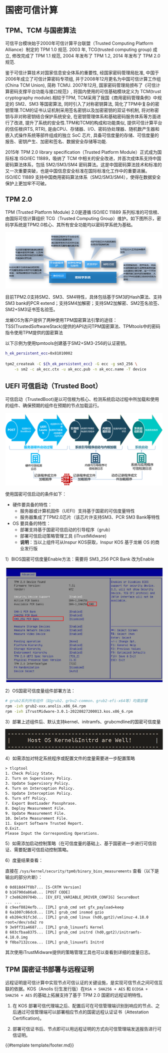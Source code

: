 # 国密可信计算

## TPM、TCM 与国密算法

可信平台模块始于2000年可信计算平台联盟（Trusted Computing Platform Alliance）制定的 TPM 1.0 规范. 2003 年, TCG(trusted computing group) 成立, 修改完成了 TPM 1.1 规范, 2004 年发布了 TPM 1.2, 2014 年发布了 TPM 2.0 规范.

鉴于可信计算技术对国家信息安全体系的重要性, 经国家密码管理局批准, 中国于2006年成立了可信计算密码专项组, 并于2008年12月更名为中国可信计算工作组(China TCM Union), 简称 TCMU. 2007年12月, 国家密码管理局颁布了《可信计算密码支撑平台功能与接口规范》, 将国内使用的可信基础模块定义为 TCM(trust cryptography module).相较于TPM, TCM采用了我国《商用密码管理条例》中规定的 SM2、SM3 等国密算法, 同时引入了对称密钥算法, 简化了TPM中复杂的密钥管理.TCM的证书认证机制采用签名密钥以及加密密钥的双证书机制, 将对称密钥与非对称密钥结合保护系统安全, 在密钥管理体系和基础密码服务体系等方面进行了改进, 提升了系统的安全性.TPM和TCM的构成和功能类似, 提供可信计算平台的信任根(RTS, RTR), 是由CPU、存储器、I/O、密码协处理器、随机数产生器和嵌入式操作系统等部件组成的独立 SoC 芯片, 具备可信度量的存储、可信度量的报告、密钥产生、加密和签名、数据安全存储等功能.

2015年 TPM 2.0 library specification（Trusted Platform Module）正式成为国际标准 ISO/IEC 11889，吸纳了 TCM 中相关的安全改进，并首次成体系支持中国密码算法体系，包括 SM2/SM3/SM4 密码算法。这是中国密码算法技术和标准的又一次重要突破，也是中国信息安全标准在国际标准化工作中的重要进展。ISO/IEC 11889 支持中国商用密码算法体系（SM2/SM3/SM4），使得在数据安全保护上更加牢不可破。

## TPM 2.0

TPM (Trusted Platform Module) 2.0是遵循 ISO/IEC 11889 系列标准的可信根、由国际可信计算组织 TCG（Trusted Computing Group）维护。如下图所示，密码学系统是TPM2.0核心、其所有安全功能均以密码学系统为基础。

![TPM](images/tpm_1.png)

目前TPM2.0支持SM2、SM3、SM4特性，具体包括基于SM3的Hash算法、支持SM3 bank的PCR extend；支持SM4加解密；支持SM2加解密、SM2签名验签、SM2+SM3证书签名验签。

龙蜥OS为客户提供了两种使用TPM国密算法引擎的途径：TSS(TrustedSoftwareStack)提供的API访问TPM国密算法、TPMtools中的密码指令使用TPM提供的国密算法

以下示例为使用tpmtools创建基于SM2+SM3-256的认证密钥。

```sh
h_ek_persistent_ecc=0x81010002

tpm2_createak -C ${h_ek_persistent_ecc} -G ecc -g sm3_256 \
    -s sm2 -c ak_ecc.ctx -u ak_ecc.pub -n ak_ecc.name -T device
```

## UEFI 可信启动（Trusted Boot）

可信启动（TrustedBoot)是以可信根为核心、检测系统启动过程中所加载和使用的组件、确保预期的组件在预期的节点加载运行。

![TPM](images/tpm_2.png)

使用国密可信启动的条件如下：

* 硬件要具备的特性：
  - 服务器或计算机固件（UEFI）支持基于国密的可信度量特性
  - 服务器集成了TPM2.0芯片（该芯片许支持SM3、PCR SM3 Bank等特性
* OS 要具备的特性：
  - 部署支持基于国密可信启动的引导程序（grub）
  - 部署可信启动策略管理工具 (iTrustMidware)
  - **说明**：当以上组件可从Inspur KOS获取，Inspur KOS 基于龙蜥 OS 的商业发行版

1）BIOS国密可信度量Enable方法：需要将 SM3_256 PCR Bank 改为Enable

![TPM](images/tpm_3.png)

2）OS国密可信度量组件部署方法：

```sh
# grub2系列所有组件（如grub2、grbu2-common、grub2-efi-x64等）均需部署
rpm -ivh grub2-xxx.anolis.x86_64.rpm
rpm -ivh iTrustMidware-3.0.1-20220827200013.kos.x86_6.rpm
```

3）部署上述组件后、默认支持kernel、initramfs、grubcmdline的国密可信度量

![TPM](images/tpm_4.png)

4）如需添加对特定系统程序或配置文件的度量需要进一步配置策略

```shell
> tlcptool
1. Check Policy State.
2. Turn on Supervisory Policy.
3. Update Supervisory Policy.
4. Turn on Interception Policy.
5. Update Interception Policy.
6. Turn off Policy.
7. Export BootLoader Passphrase.
8. Deploy Measurement File.
9. Update Measurement File.
10. Delete Measurement File.
11. Export Software Trusted Report.
O.Exit.
Please Input the Corresponding Operations.
```

5）如需添加启动控制策略（在可信度量的基础上、基于国密进一步进行可信验证、需要配置可信启动控制策略。

6）度量结果查看：

直接在 `/sys/kernel/security/tpm0/binary_bios_measurements` 查看（以下是输出的部分片断）：

```
0 0d818d47f8b7... [S-CRTM Version]
0 b16790da86a8... [POST CODE]
7 c3e86209704b... [EV_EFI_VARIABLE_DRIVER_CONFIG] SecureBoot
... ...
8 c9eef8824efb... [IPL] grub_cmd set gfx_payload=keep
8 6a1007c86dc8... [IPL] grub_cmd insmod gzio
8 eb204c91fc3d... [IPL] grub_cmd linux (hd0,gpt2)/vmlinuz-4.18.0 root=/dev/sda2 ro
9 3e9ff31a4687... [IPL] grub_linuxefi Kernel
8 603cfbaa8375... [IPL] grub_cmd initrd (hd0,gpt2)/initramfs-4.18.0.img
9 f0ba7132ccea... [IPL] grub_linuxefi Initrd
```

其次使用iTrustMidware提供的策略管理工具也可以查看到详细的度量日志。

## TPM 国密证书部署与远程证明

远程证明是可信计算中实现节点可信认证的关键设施，是实现可信节点之间可信互联的依据。KOS（Anolis 衍生发行版）在`RSA + SHA256 + AES` 和 `ECDSA + SHA256 + AES` 的基础上拓展支持了基于 TPM 2.0 国密的远程证明特性。

1. 在 KOS 部署可信代理端之后、配置后可在可信管理端识别到响应的节点、之后通过可信管理端可以部署相应节点的国密远程认证证书（Attestation Certification)。

2. 部署可信证书后、节点即可以用远程证明的方式向可信管理端发送报告进行可信证明。

{{#template template/footer.md}}
